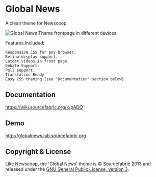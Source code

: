 Global News
===========

A clean theme for Newscoop.

![Global News Theme frontpage in different devices](https://wiki.sourcefabric.org/download/attachments/13631652/preview.png)

Features Included:

    Responsive CSS for any browser.
    Retina display support.
    Latest videos in front page.
    Debate Support.
    Poll support.
    Translation Ready
    Easy CSS theming (see "Documentation" section below).

Documentation
-------------

https://wiki.sourcefabric.org/x/pADQ

Demo
----

http://globalnews.lab.sourcefabric.org

Copyright & License
-------------------

Like Newscoop, the 'Global News' theme is &copy; Sourcefabric 2013 and released under the <a href="https://www.gnu.org/licenses/gpl.html">GNU General Public License, version 3</a>.
